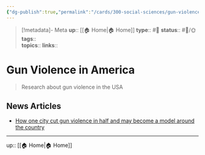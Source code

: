 ```yaml
---
{"dg-publish":true,"permalink":"/cards/300-social-sciences/gun-violence-in-america/","title":"Gun Violence in America"}
---
```


> [!metadata]- Meta
> **up**:: [[🏠 Home\|🏠 Home]]
> **type**:: #📝 
> **status**:: #📝/🌞
> **tags**::  
> **topics**:: 
> **links**::


# Gun Violence in America

> Research about gun violence in the USA

## News Articles
- [How one city cut gun violence in half and may become a model around the country](https://apple.news/AiBwbuhaBToi2PgiYInfWNg)

---
up:: [[🏠 Home\|🏠 Home]]

